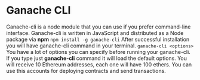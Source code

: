 # Ganache CLI

Ganache-cli is a node module that you can use if you prefer command-line interface. Ganache-cli is written in JavaScript and distributed as a Node package via **npm**
```npm install -g ganache-cli```
After successful installation you will have ganache-cli command in your terminal.
```ganache-cli <options>```
You have a lot of options you can specify before running your ganache-cli. If you type just **ganache-cli** command it will load the default options. You will receive 10 Ethereum addresses, each one will have 100 ethers. You can use this accounts for deploying contracts and send transactions.

